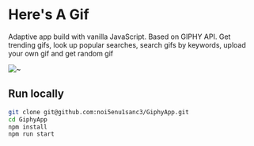 # Here's A Gif
Adaptive app build with vanilla JavaScript. Based on GIPHY API. Get trending gifs, look up popular searches, search gifs by keywords, upload your own gif and get random gif

![~](https://downloader.disk.yandex.ru/preview/4f5ea2a9b34c385ec825de158e5cf18ec1d9affd31fc51062281c7eab37617c0/6367f710/P6XQA8bLNhTfcmBTJqaPaP8KwySN6TINTq1NOwZYI39zScZkqxYw8xiAi7W-Y1mTUCx-ESjQPtbBKIt7QfUflg%3D%3D?uid=0&filename=2022-11-06_17-02-36.jpg&disposition=inline&hash=&limit=0&content_type=image%2Fjpeg&owner_uid=0&tknv=v2&size=2048x2048)

## Run locally

```bash
git clone git@github.com:noi5enu1sanc3/GiphyApp.git
cd GiphyApp
npm install
npm run start
```
